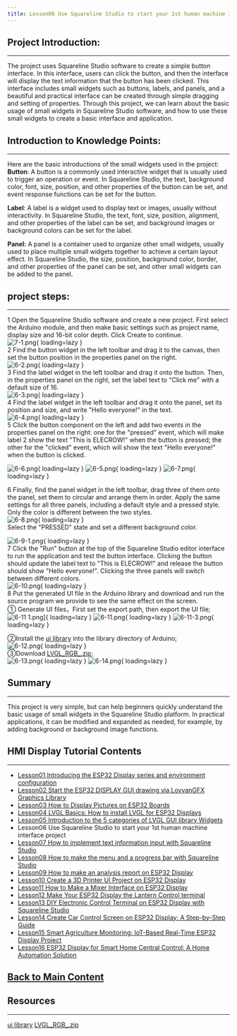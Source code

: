 ```yaml
---
title: Lesson06 Use Squareline Studio to start your 1st human machine interface project
---
```


## **Project Introduction:**
-----

The project uses Squareline Studio software to create a simple button interface. In this interface, users can click the button, and then the interface will display the text information that the button has been clicked. This interface includes small widgets such as buttons, labels, and panels, and a beautiful and practical interface can be created through simple dragging and setting of properties. Through this project, we can learn about the basic usage of small widgets in Squareline Studio software, and how to use these small widgets to create a basic interface and application.

## **Introduction to Knowledge Points:**
-----

Here are the basic introductions of the small widgets used in the project:   
**Button**: A button is a commonly used interactive widget that is usually used to trigger an operation or event. In Squareline Studio, the text, background color, font, size, position, and other properties of the button can be set, and event response functions can be set for the button.   

**Label**: A label is a widget used to display text or images, usually without interactivity. In Squareline Studio, the text, font, size, position, alignment, and other properties of the label can be set, and background images or background colors can be set for the label.

**Panel:** A panel is a container used to organize other small widgets, usually used to place multiple small widgets together to achieve a certain layout effect. In Squareline Studio, the size, position, background color, border, and other properties of the panel can be set, and other small widgets can be added to the panel.

## **project steps:**
-----

1 Open the Squareline Studio software and create a new project. First select the Arduino module, and then make basic settings such as project name, display size and 16-bit color depth. Click Create to continue.   
![7-1.png](https://wiki.elecrow.com/images/thumb/4/4d/7-1.png/789px-7-1.png){ loading=lazy }   
2 Find the button widget in the left toolbar and drag it to the canvas, then set the button position in the properties panel on the right.   
![6-2.png](https://wiki.elecrow.com/images/thumb/5/51/6-2.png/789px-6-2.png){ loading=lazy }   
3 Find the label widget in the left toolbar and drag it onto the button. Then, in the properties panel on the right, set the label text to "Click me" with a default size of 16.   
![6-3.png](https://wiki.elecrow.com/images/thumb/8/8d/6-3.png/789px-6-3.png){ loading=lazy }    
4 Find the label widget in the left toolbar and drag it onto the panel, set its position and size, and write "Hello everyone!" in the text.   
![6-4.png](https://wiki.elecrow.com/images/thumb/0/0c/6-4.png/820px-6-4.png){ loading=lazy }    
5 Click the button component on the left and add two events in the properties panel on the right: one for the "pressed" event, which will make label 2 show the text "This is ELECROW!" when the button is pressed; the other for the "clicked" event, which will show the text "Hello everyone!" when the button is clicked.

![6-6.png](https://wiki.elecrow.com/images/b/be/6-6.png){ loading=lazy } 
![6-5.png](https://wiki.elecrow.com/images/0/00/6-5.png){ loading=lazy } 
![6-7.png](https://wiki.elecrow.com/images/thumb/4/48/6-7.png/250px-6-7.png){ loading=lazy }

6 Finally, find the panel widget in the left toolbar, drag three of them onto the panel, set them to circular and arrange them in order. Apply the same settings for all three panels, including a default style and a pressed style. Only the color is different between the two styles.   
![6-8.png](https://wiki.elecrow.com/images/thumb/1/1b/6-8.png/789px-6-8.png){ loading=lazy }    
Select the "PRESSED" state and set a different background color.

![6-9-1.png](https://wiki.elecrow.com/images/thumb/d/dd/6-9-1.png/297px-6-9-1.png){ loading=lazy }    
7 Click the "Run" button at the top of the Squareline Studio editor interface to run the application and test the button interface. Clicking the button should update the label text to "This is ELECROW!" and release the button should show "Hello everyone!". Clicking the three panels will switch between different colors.     
![6-10.png](https://wiki.elecrow.com/images/thumb/3/37/6-10.png/273px-6-10.png){ loading=lazy }   
8 Put the generated UI file in the Arduino library and download and run the source program we provide to see the same effect on the screen.   
① Generate UI files，First set the export path, then export the UI file;   
![6-11 1.png](https://wiki.elecrow.com/images/thumb/a/a4/6-11_1.png/500px-6-11_1.png)]{ loading=lazy } 
![6-11.png](https://wiki.elecrow.com/images/1/14/6-11.png){ loading=lazy }
![6-11-3.png](https://wiki.elecrow.com/images/d/db/6-11-3.png){ loading=lazy }

②Install the [ui library](https://wiki.elecrow.com/images/2/26/Ui.zip) into the library directory of Arduino;   
![6-12.png](https://wiki.elecrow.com/images/thumb/e/ea/6-12.png/356px-6-12.png){ loading=lazy }   
③Download [LVGL_RGB_.zip](https://wiki.elecrow.com/images/0/0f/Lesson06-LVGL_RGB_.zip);   
![6-13.png](https://wiki.elecrow.com/images/thumb/b/ba/6-13.png/300px-6-13.png){ loading=lazy }
![6-14.png](https://wiki.elecrow.com/images/thumb/0/0b/6-14.png/750px-6-14.png){ loading=lazy }

## **Summary**
-------

This project is very simple, but can help beginners quickly understand the basic usage of small widgets in the Squareline Studio platform. In practical applications, it can be modified and expanded as needed, for example, by adding background or background image functions.

## **HMI Display Tutorial Contents**
-------

- [Lesson01 Introducing the ESP32 Display series and environment configuration](./lesson01-introducing-the-esp32-display-series-and-environment-configuration.md)
- [Lesson02 Start the ESP32 DISPLAY GUI drawing via LovyanGFX Graphics Library](./lesson02-start-the-esp32-display-gui-drawing-via-lovyangfx-graphics-library.md)
- [Lesson03 How to Display Pictures on ESP32 Boards](./lesson03-how-to-display-pictures-on-esp32-boards.md)
- [Lesson04 LVGL Basics: How to install LVGL for ESP32 Displays](./lesson04-lvgl-basics-how-to-install-lvgl-for-esp32-displays.md)
- [Lesson05 Introduction to the 5 categories of LVGL GUI library Widgets](./lesson05-introduction-to-the-5-categories-of-lvgl-gui-library-widgets.md)
- Lesson06 Use Squareline Studio to start your 1st human machine interface project
- [Lesson07 How to implement text information input with Squareline Studio](./lesson07-how-to-implement-text-information-input-with-squareline-studio.md)
- [Lesson08 How to make the menu and a progress bar with Squareline Studio](./lesson08-how-to-make-the-menu-and-a-progress-bar-with-squareline-studio.md)
- [Lesson09 How to make an analysis report on ESP32 Display](./lesson09-how-to-make-an-analysis-report-on-esp32-display.md)
- [Lesson10 Create a 3D Printer UI Project on ESP32 Display](./lesson10-create-a-3d-printer-ui-project-on-esp32-display.md)
- [Lesson11 How to Make a Mixer Interface on ESP32 Display](./lesson11-how-to-make-a-mixer-interface-on-esp32-display.md)
- [Lesson12 Make Your ESP32 Display the Lantern Control terminal](./lesson12-make-your-esp32-display-the-lantern-control-terminal.md)
- [Lesson13 DIY Electronic Control Terminal on ESP32 Display with Squareline Studio](./lesson13-diy-electronic-control-terminal-on-esp32-display-with-squareline-studio.md)
- [Lesson14 Create Car Control Screen on ESP32 Display: A Step-by-Step Guide](./lesson14-create-car-control-screen-on-esp32-display-a-step-by-step-guide.md)
- [Lesson15 Smart Agriculture Monitoring: IoT-Based Real-Time ESP32 Display Project](./lesson15-smart-agriculture-monitoring-lot-based-real-time-esp32-display-project.md)
- [Lesson16 ESP32 Display for Smart Home Central Control: A Home Automation Solution](./lesson16-esp32-display-for-smart-home-central-control-a-home-automation-solution.md)

## **[Back to Main Content](../../Tutorials/index.md)** 

## Resources
----

[ui library](https://wiki.elecrow.com/images/2/26/Ui.zip)
[LVGL_RGB_.zip](https://wiki.elecrow.com/images/0/0f/Lesson06-LVGL_RGB_.zip)